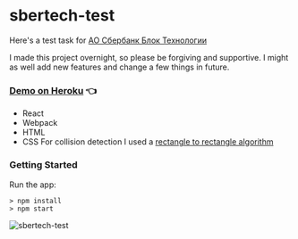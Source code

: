 # sbertech-test

Here's a test task for [АО Сбербанк Блок Технологии](https://sber-tech.com)

I made this project overnight, so please be forgiving and supportive. I might as well add new features and change a few things in future.

### [Demo on Heroku](https://sbertech-test.herokuapp.com/) :point_left:

- React
- Webpack
- HTML
- CSS
For collision detection I used a [rectangle to rectangle algorithm](https://developer.mozilla.org/en-US/docs/Games/Techniques/2D_collision_detection)

### Getting Started
Run the app:
```
> npm install
> npm start
```
![sbertech-test](https://user-images.githubusercontent.com/34710484/62013247-7fdf5980-b198-11e9-9e39-ae3d95a439d2.png)

